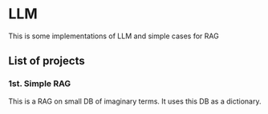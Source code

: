 # LLM
This is some implementations of LLM and simple cases for RAG
## List of projects
### 1st. Simple RAG
This is a RAG on small DB of imaginary terms. It uses this DB as a dictionary.
